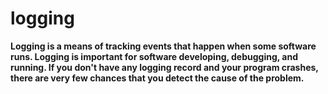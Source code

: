 # logging

**Logging is a means of tracking events that happen when some software runs. Logging is important for software developing, debugging, and running. If you don't have any logging record and your program crashes, there are very few chances that you detect the cause of the problem.**
